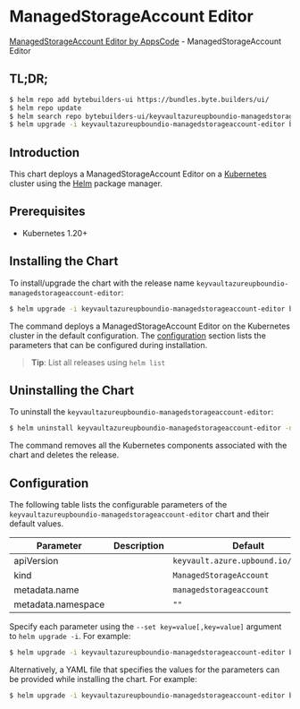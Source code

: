 # ManagedStorageAccount Editor

[ManagedStorageAccount Editor by AppsCode](https://byte.builders) - ManagedStorageAccount Editor

## TL;DR;

```bash
$ helm repo add bytebuilders-ui https://bundles.byte.builders/ui/
$ helm repo update
$ helm search repo bytebuilders-ui/keyvaultazureupboundio-managedstorageaccount-editor --version=v0.4.18
$ helm upgrade -i keyvaultazureupboundio-managedstorageaccount-editor bytebuilders-ui/keyvaultazureupboundio-managedstorageaccount-editor -n default --create-namespace --version=v0.4.18
```

## Introduction

This chart deploys a ManagedStorageAccount Editor on a [Kubernetes](http://kubernetes.io) cluster using the [Helm](https://helm.sh) package manager.

## Prerequisites

- Kubernetes 1.20+

## Installing the Chart

To install/upgrade the chart with the release name `keyvaultazureupboundio-managedstorageaccount-editor`:

```bash
$ helm upgrade -i keyvaultazureupboundio-managedstorageaccount-editor bytebuilders-ui/keyvaultazureupboundio-managedstorageaccount-editor -n default --create-namespace --version=v0.4.18
```

The command deploys a ManagedStorageAccount Editor on the Kubernetes cluster in the default configuration. The [configuration](#configuration) section lists the parameters that can be configured during installation.

> **Tip**: List all releases using `helm list`

## Uninstalling the Chart

To uninstall the `keyvaultazureupboundio-managedstorageaccount-editor`:

```bash
$ helm uninstall keyvaultazureupboundio-managedstorageaccount-editor -n default
```

The command removes all the Kubernetes components associated with the chart and deletes the release.

## Configuration

The following table lists the configurable parameters of the `keyvaultazureupboundio-managedstorageaccount-editor` chart and their default values.

|     Parameter      | Description |                    Default                     |
|--------------------|-------------|------------------------------------------------|
| apiVersion         |             | <code>keyvault.azure.upbound.io/v1beta1</code> |
| kind               |             | <code>ManagedStorageAccount</code>             |
| metadata.name      |             | <code>managedstorageaccount</code>             |
| metadata.namespace |             | <code>""</code>                                |


Specify each parameter using the `--set key=value[,key=value]` argument to `helm upgrade -i`. For example:

```bash
$ helm upgrade -i keyvaultazureupboundio-managedstorageaccount-editor bytebuilders-ui/keyvaultazureupboundio-managedstorageaccount-editor -n default --create-namespace --version=v0.4.18 --set apiVersion=keyvault.azure.upbound.io/v1beta1
```

Alternatively, a YAML file that specifies the values for the parameters can be provided while
installing the chart. For example:

```bash
$ helm upgrade -i keyvaultazureupboundio-managedstorageaccount-editor bytebuilders-ui/keyvaultazureupboundio-managedstorageaccount-editor -n default --create-namespace --version=v0.4.18 --values values.yaml
```
